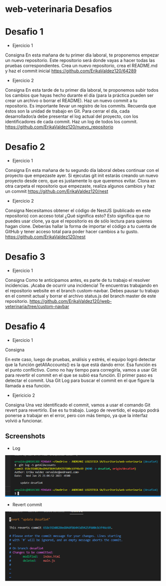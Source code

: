 # web-veterinaria Desafios

# Desafio 1

- Ejercicio 1

Consigna 
En esta mañana de tu primer día laboral, te 
proponemos empezar un nuevo repositorio. 
Este repositorio será donde vayas a hacer 
todas las pruebas correspondientes.
Crea un nuevo repositorio, crea el 
README.md y haz el commit inicial
https://github.com/ErikaValdez120/64289

- Ejercicio 2

Consigna
En esta tarde de tu primer día laboral, te 
proponemos subir todos los cambios que 
hayas hecho durante el día (para la práctica 
pueden ser crear un archivo o borrar el 
README). 
Haz un nuevo commit a tu repositorio.
Es importante llevar un registro de los 
commits. Recuerda que éstos son la unidad 
de trabajo en Git.
Para cerrar el día, cada desarrollador/a debe 
presentar el log actual del proyecto, con los 
identificadores de cada commit. Haz un log 
de todos los commit.
https://github.com/ErikaValdez120/nuevo_repositorio

# Desafio 2

- Ejercicio 1

Consigna
En esta mañana de tu segundo día laboral 
debes continuar con el proyecto que 
empezaste ayer. Si ejecutas git init estarás 
creando un nuevo proyecto desde cero, que 
es justamente lo que queremos evitar.
Clona en otra carpeta el repositorio que 
empezaste, realiza algunos cambios y haz 
un commit
https://github.com/ErikaValdez120/nest
- Ejercicio 2

Consigna
Necesitamos obtener el código de NestJS 
(publicado en este repositorio) con acceso 
total ¿Qué significa esto? Esto significa que no 
puedes usar clone, ya que el repositorio es de 
sólo lectura para quienes hagan clone.
Deberías hallar la forma de importar el 
código a tu cuenta de GitHub y tener acceso 
total para poder hacer cambios a tu gusto.
https://github.com/ErikaValdez120/nest

# Desafio 3

- Ejercicio 1

Consigna
Como te anticipamos antes, es parte de tu 
trabajo el resolver incidencias. ¡Acaba de 
ocurrir una incidencia! Te encuentras 
trabajando en el repositorio website en el 
branch custom-navbar. Debes pausar tu 
trabajo en el commit actual y borrar el 
archivo status.js del branch master de este 
repositorio.
https://github.com/ErikaValdez120/web-veterinaria/tree/custom-navbar

# Desafio 4

- Ejercicio 1

Consigna

En este caso, luego de pruebas, análisis y estrés, el 
equipo logró detectar que la función getAllAccounts()
es la que está dando error. Esa función es el punto 
conflictivo. Como no hay tiempo para corregirla, 
vamos a usar Git para revertir el commit en el que 
se subió esa función.
El primer paso es detectar el commit. Usa Git Log 
para buscar el commit en el que figure la llamada a 
esa función.

- Ejericicio 2

Consigna
Una vez identificado el commit, vamos a usar 
el comando Git revert para revertirlo. Ese es 
tu trabajo.
Luego de revertido, el equipo podrá ponerse 
a trabajar en el error, pero con más tiempo, 
ya que la interfaz volvió a funcionar.


## Screenshots
- Log
 
![Log](https://github.com/ErikaValdez120/web-veterinaria/blob/desafio4/log.png)

- Revert commit
 
![Revert commit](https://github.com/ErikaValdez120/web-veterinaria/blob/desafio4/revert%20commit.png)

